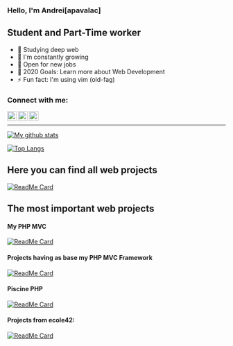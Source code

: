 ### Hello, I'm Andrei[apavalac]

## Student and Part-Time worker
- 🔭 Studying deep web
- 🌱 I'm  constantly growing
- 👯 Open for new jobs
- 🥅 2020 Goals: Learn more about Web Development
- ⚡ Fun fact: I'm using vim (old-fag)

### Connect with me:

[<img align="left" alt="MrLonelly | Twitter" width="22px" src="https://cdn.jsdelivr.net/npm/simple-icons@v3/icons/twitter.svg" />][twitter]
[<img align="left" alt="MrLonelly | Instagram" width="22px" src="https://cdn.jsdelivr.net/npm/simple-icons@v3/icons/instagram.svg" />][instagram]
[<img align="left" alt="MrLonelly | Instagram" width="22px" src="https://cdn.jsdelivr.net/npm/simple-icons@v3/icons/hackerrank.svg" />][hackerrank]

<br />

---

[![My github stats](https://github-readme-stats.vercel.app/api?username=MrLonelly)](https://github.com/MrLonelly)

[![Top Langs](https://github-readme-stats.vercel.app/api/top-langs/?username=MrLonelly)](https://github.com/MrLonelly)

## Here you can find all web projects
[![ReadMe Card](https://github-readme-stats.vercel.app/api/pin/?username=MrLonelly&repo=webdev)](https://github.com/MrLonelly/webdev)

## The most important web projects

#### My PHP MVC
[![ReadMe Card](https://github-readme-stats.vercel.app/api/pin/?username=MrLonelly&repo=lonellymvc)](https://github.com/MrLonelly/lonellymvc)

#### Projects having as base my PHP MVC Framework
[![ReadMe Card](https://github-readme-stats.vercel.app/api/pin/?username=MrLonelly&repo=sharepostapp)](https://github.com/MrLonelly/sharepostapp)

#### Piscine PHP
[![ReadMe Card](https://github-readme-stats.vercel.app/api/pin/?username=MrLonelly&repo=piscinePHP)](https://github.com/MrLonelly/piscinePHP)

#### Projects from ecole42:
   [![ReadMe Card](https://github-readme-stats.vercel.app/api/pin/?username=MrLonelly&repo=ft_minishop)](https://github.com/MrLonelly/ft_minishop)



[twitter]: https://twitter.com/mr_l0n3lly
[instagram]: https://www.instagram.com/apavalac/
[hackerrank]: https://www.hackerrank.com/mrl0n3lly
